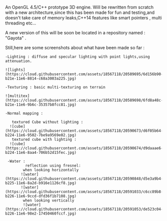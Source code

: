 
An OpenGL 4.5/C++ prototype 3D engine.
Will be rewritten from scratch with a new architecture,since this has been made for fun and testing,and doesn't take care of memory leaks,C++14
features like smart pointers , multi threading etc...

A new version of this will be soon be located in a repository named : "Gayota" .


Still,here are some screenshots about what have been made so far : 


    -Lighting : diffuse and specular lighting with point lights,using attenuation. 
    
    ![lights](https://cloud.githubusercontent.com/assets/18567118/20589695/6d156b90-b21e-11e6-8814-c68a3003a225.jpg)
  
    -Texturing : basic multi-texturing on terrain
    
    ![multitex](https://cloud.githubusercontent.com/assets/18567118/20589698/6fd8a48c-b21e-11e6-9b6c-35357b8fcc81.jpg)
    
    -Normal mapping : 
    
       textured Cube without lighting :
      ![cube](https://cloud.githubusercontent.com/assets/18567118/20590673/d6f05b64-b224-11e6-9502-7be9a9569e02.jpg)
       textured cube with lighting : 
      ![cube](https://cloud.githubusercontent.com/assets/18567118/20590674/d9daaae6-b224-11e6-8aa4-706b52d15fec.jpg)
      
     -Water :
             reflection using fresnel: 
            when looking horizontally 
           ![water](https://cloud.githubusercontent.com/assets/18567118/20590848/d5e3a9b4-b225-11e6-8a2d-b916e1126cf8.jpg)
           ![water](https://cloud.githubusercontent.com/assets/18567118/20591033/c6cc89b8-b226-11e6-9ccd-dfd36f1b7108.jpg)
            when looking vertically
            ![water](https://cloud.githubusercontent.com/assets/18567118/20591053/de523c04-b226-11e6-98e2-17450460fccf.jpg)
            
            
            
      
      
           
